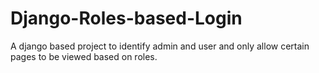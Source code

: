 # Django-Roles-based-Login
A django based project to identify admin and user and only allow certain pages to be viewed based on roles.
